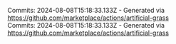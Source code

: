Commits: 2024-08-08T15:18:33.133Z - Generated via https://github.com/marketplace/actions/artificial-grass
<br>
Commits: 2024-08-08T15:18:33.133Z - Generated via https://github.com/marketplace/actions/artificial-grass
<br>
